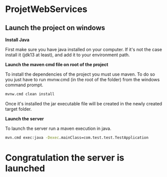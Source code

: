 # ProjetWebServices

## Launch the project on windows

**Install Java** 

First make sure you have java installed on your computer. If it's not the case install it (jdk13 at least), and add it to your environment path.

**Launch the maven cmd file on root of the project** 

To install the dependencies of the project you must use maven.
To do so you just have to run mvnw.cmd (in the root of the folder) from the windows command prompt.

```bat
mvnw.cmd clean install
```
Once it's installed the jar executable file will be created in the newly created target folder.

**Launch the server** 

To launch the server run a maven execution in java.

```bat
mvn.cmd exec:java -Dexec.mainClass=com.test.test.TestApplication
```

# Congratulation the server is launched


